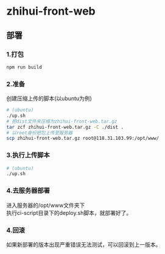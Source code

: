 # zhihui-front-web

## 部署

### 1.打包
```bash
npm run build
```

### 2.准备
创建压缩上传的脚本(以ubuntu为例)
```bash
# (ubuntu)
./up.sh
# 把dist文件夹压缩为zhihui-front-web.tar.gz
tar zcf zhihui-front-web.tar.gz -C ./dist .
# 以root身份把包上传至服务器
scp zhihui-front-web.tar.gz root@118.31.103.99:/opt/www/
```

### 3.执行上传脚本
```bash
# (ubuntu)
./up.sh
```

### 4.去服务器部署
进入服务器的/opt/www文件夹下  
执行ci-script目录下的deploy.sh脚本，就部署好了。

### 4.回滚
如果新部署的版本出现严重错误无法测试，可以回滚到上一版本。
